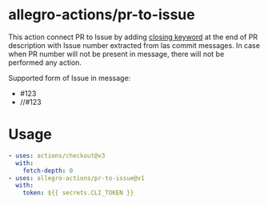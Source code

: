 # allegro-actions/pr-to-issue
This action connect PR to Issue by adding [closing keyword](https://docs.github.com/en/issues/tracking-your-work-with-issues/linking-a-pull-request-to-an-issue#linking-a-pull-request-to-an-issue-using-a-keyword) at the end of PR description with Issue number extracted from las commit messages. In case when PR number will not be present in message, there will not be performed any action.

Supported form of Issue in message:
 - #123
 - <owner>/<repo>/#123

# Usage
```yaml
- uses: actions/checkout@v3
  with:
    fetch-depth: 0
- uses: allegro-actions/pr-to-issue@v1
  with:
    token: ${{ secrets.CLI_TOKEN }}
```